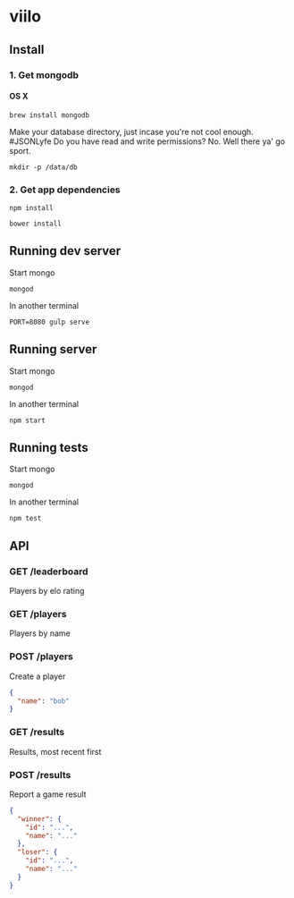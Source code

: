 # viilo

## Install

### 1. Get mongodb

#### OS X

`brew install mongodb`

Make your database directory, just incase you're not cool enough. #JSONLyfe Do you have read and write permissions? No. Well there ya' go sport.

`mkdir -p /data/db`

### 2. Get app dependencies

`npm install`

`bower install`

## Running dev server

Start mongo

`mongod`

In another terminal

`PORT=8080 gulp serve`

## Running server

Start mongo

`mongod`

In another terminal

`npm start`

## Running tests

Start mongo

`mongod`

In another terminal

`npm test`

## API

### GET /leaderboard

Players by elo rating

### GET /players

Players by name

### POST /players

Create a player

```json
{
  "name": "bob"
}
```

### GET /results

Results, most recent first

### POST /results

Report a game result

```json
{
  "winner": {
    "id": "...",
    "name": "..."
  },
  "loser": {
    "id": "...",
    "name": "..."
  }
}
```
